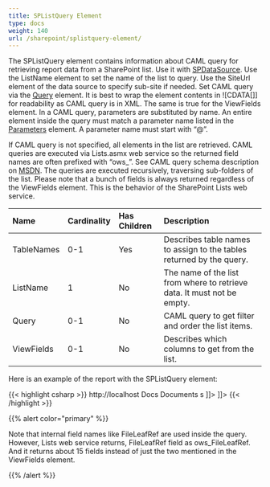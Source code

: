 ```yaml
---
title: SPListQuery Element
type: docs
weight: 140
url: /sharepoint/splistquery-element/
---
```


The SPListQuery element contains information about CAML query for retrieving report data from a SharePoint list. Use it with [SPDataSource](/words/sharepoint/spdatasource-element/). Use the ListName element to set the name of the list to query. Use the SiteUrl element of the data source to specify sub-site if needed. Set CAML query via the [Query](https://docs.aspose.com/words/sharepoint/queries-element/) element. It is best to wrap the element contents in ![CDATA[]] for readability as CAML query is in XML. The same is true for the ViewFields element. In a CAML query, parameters are substituted by name. An entire element inside the query must match a parameter name listed in the [Parameters](/words/sharepoint/parameters-element/) element. A parameter name must start with “@”.

If CAML query is not specified, all elements in the list are retrieved. CAML queries are executed via Lists.asmx web service so the returned field names are often prefixed with “ows_”. See CAML query schema description on [MSDN](http://msdn.microsoft.com/en-us/library/ms467521.aspx). The queries are executed recursively, traversing sub-folders of the list. Please note that a bunch of fields is always returned regardless of the ViewFields element. This is the behavior of the SharePoint Lists web service.

|**Name**|**Cardinality**|**Has Children**|**Description**|
| :- | :- | :- | :- |
|TableNames|0-1|Yes|Describes table names to assign to the tables returned by the query.|
|ListName|1|No|The name of the list from where to retrieve data. It must not be empty.|
|Query|0-1|No|CAML query to get filter and order the list items.|
|ViewFields|0-1|No|Describes which columns to get from the list.|
Here is an example of the report with the SPListQuery element:

{{< highlight csharp >}}
<Report xmlns="http://www.aspose.com/Words/SharePoint/Reporting" >
  <DataSets>
    <DataSet>
      <DataSource>
        <SPDataSource>
          <SiteUrl>http://localhost</SiteUrl>
        </SPDataSource>
      </DataSource>
      <Queries>
        <SPListQuery>
          <TableNames>
            <TableName>Docs</TableName>
          </TableNames>
          <ListName>Documents</ListName>
          <Query><![CDATA[
            <Where>
              <Contains>
                <FieldRef Name='FileLeafRef'/>
                <Value Type='Text'>s</Value>
              </Contains>
            </Where>
          ]]></Query>
          <ViewFields><![CDATA[
            <FieldRef Name='FileLeafRef' />
            <FieldRef Name='ID' />
          ]]></ViewFields>
        </SPListQuery>
      </Queries>
    </DataSet>
  </DataSets>
</Report>
{{< /highlight >}}

{{% alert color="primary" %}} 

Note that internal field names like FileLeafRef are used inside the query. However, Lists web service returns, FileLeafRef field as ows_FileLeafRef. And it returns about 15 fields instead of just the two mentioned in the ViewFields element.

{{% /alert %}}
